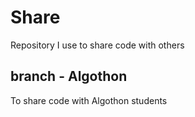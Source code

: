 # Share
Repository I use to share code with others

## branch - Algothon
To share code with Algothon students
